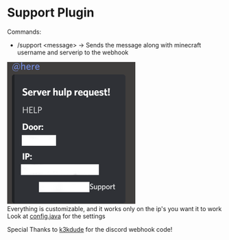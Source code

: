 # Support Plugin
Commands:
- /support <message\>  -> Sends the message along with minecraft username and serverip to the webhook


![Support](2.PNG)  
Everything is customizable, and it works only on the ip's you want it to work
Look at [config.java](src/main/java/nl/lokerhp/utility/util/Config.java) for the settings

Special Thanks to [k3kdude](https://gist.github.com/k3kdude) for the discord webhook code!
